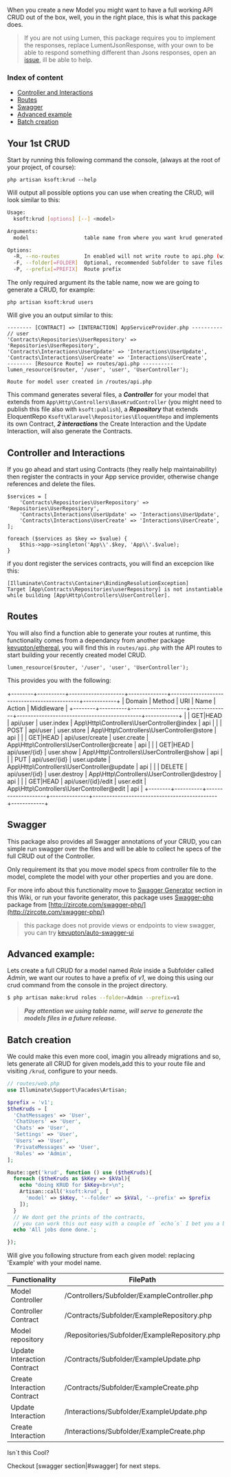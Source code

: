 When you create a new Model you might want to have a full working API CRUD out of the box, well, you in the right place, this is what this package does.

> If you are not using Lumen, this package requires you to implement the responses, replace LumentJsonResponse, with your own to be able to respond something different than Jsons responses, open an [issue](https://github.com/kikoseijo/kLaravel/issues), ill be able to help.

### Index of content

- [Controller and Interactions](#controller-and-interactions)
- [Routes](#routes)
- [Swagger](#swagger)
- [Advanced example](#advanced-example)
- [Batch creation](#batch-creation)

## Your 1st CRUD

Start by running this following command the console, (always at the root of your project, of course):

```
php artisan ksoft:krud --help
```

Will output all possible options you can use when creating the CRUD, will look similar to this:

```bash
Usage:
  ksoft:krud [options] [--] <model>

Arguments:
  model                  table name from where you want krud generated

Options:
  -R, --no-routes        In enabled will not write route to api.php (will print on screen)
  -F, --folder[=FOLDER]  Optional, recommended Subfolder to save files to
  -P, --prefix[=PREFIX]  Route prefix
```

The only required argument its the table name, now we are going to generate a CRUD, for example:

```
php artisan ksoft:krud users
```

Will give you an output similar to this:

```
-------- [CONTRACT] => [INTERACTION] AppServiceProvider.php ----------
// user
'Contracts\Repositories\UserRepository' => 'Repositories\UserRepository',
'Contracts\Interactions\UserUpdate' => 'Interactions\UserUpdate',
'Contracts\Interactions\UserCreate' => 'Interactions\UserCreate',
-------- [Resource Route] => routes/api.php ----------
lumen_resource($router, '/user', 'user', 'UserController');

Route for model user created in /routes/api.php
```


This command generates several files, a ***Controller*** for your model that extends from `App\Http\Controllers\BaseKrudController` (you might need to publish this file also with `ksoft:publish`),
a ***Repository*** that extends EloquentRepo `Ksoft\Klaravel\Repositories\EloquentRepo` and implements its own Contract, ***2 interactions*** the Create Interaction and the Update Interaction, will also generate the Contracts.

## Controller and Interactions

If you go ahead and start using Contracts (they really help maintainability) then register the contracts in your App service provider, otherwise change references and delete the files.

```
$services = [
    'Contracts\Repositories\UserRepository' => 'Repositories\UserRepository',
    'Contracts\Interactions\UserUpdate' => 'Interactions\UserUpdate',
    'Contracts\Interactions\UserCreate' => 'Interactions\UserCreate',
];

foreach ($services as $key => $value) {
    $this->app->singleton('App\\'.$key, 'App\\'.$value);
}
```

if you dont register the services contracts, you will find an excepcion like this:

```
[Illuminate\Contracts\Container\BindingResolutionException]                                                                   
Target [App\Contracts\Repositories\userRepository] is not instantiable while building [App\Http\Controllers\UserController].
```

## Routes

You will also find a function able to generate your routes at runtime, this functionality comes from a dependancy from another package [kevupton/ethereal](https://github.com/kevupton/ethereal), you will find this in  `routes/api.php` with the API routes to start building your recently created model CRUD.

```
lumen_resource($router, '/user', 'user', 'UserController');
```

This provides you with the following:

+--------+----------+--------------------+--------------+---------------------------------------------+------------+
| Domain | Method   | URI                | Name         | Action                                      | Middleware |
+--------+----------+--------------------+--------------+---------------------------------------------+------------+
|        | GET|HEAD | api/user           | user.index   | App\Http\Controllers\UserController@index   | api        |
|        | POST     | api/user           | user.store   | App\Http\Controllers\UserController@store   | api        |
|        | GET|HEAD | api/user/create    | user.create  | App\Http\Controllers\UserController@create  | api        |
|        | GET|HEAD | api/user/{id}      | user.show    | App\Http\Controllers\UserController@show    | api        |
|        | PUT      | api/user/{id}      | user.update  | App\Http\Controllers\UserController@update  | api        |
|        | DELETE   | api/user/{id}      | user.destroy | App\Http\Controllers\UserController@destroy | api        |
|        | GET|HEAD | api/user/{id}/edit | user.edit    | App\Http\Controllers\UserController@edit    | api        |
+--------+----------+--------------------+--------------+---------------------------------------------+------------+

## Swagger

This package also provides all Swagger annotations of your CRUD, you can simple run swagger over the files and will be able to collect he specs of the full CRUD out of the Controller.

Only requirement its that you move model specs from controller file to the model, complete the model with your other properties and you are done.

For more info about this functionality move to [Swagger Generator](https://github.com/kikoseijo/kLaravel/wiki/C-Swagger-generator) section in this Wiki, or run your favorite generator, this package uses [Swagger-php](https://github.com/zircote/swagger-php) package from [http://zircote.com/swagger-php/](http://zircote.com/swagger-php/)

> this package does not provide views or endpoints to view swagger, you can try [kevupton/auto-swagger-ui](https://github.com/kevupton/auto-swagger-ui)

## Advanced example:

Lets create a full CRUD for a model named *Role* inside a Subfolder
called *Admin*, we want our routes to have a prefix of *v1*, we doing this using our crud command from the console in the project directory.

```bash
$ php artisan make:krud roles --folder=Admin --prefix=v1
```

> ***Pay attention we using table name, will serve to generate the models files in a future release.***

## Batch creation

We could make this even more cool, imagin you allready migrations and so, lets generate all CRUD for given models,add this to your route file and visiting `/krud`, configure to your needs.

```php
// routes/web.php
use Illuminate\Support\Facades\Artisan;

$prefix = 'v1';
$theKruds = [
  'ChatMessages' => 'User',
  'ChatUsers' => 'User',
  'Chats' => 'User',
  'Settings' => 'User',
  'Users' => 'User',
  'PrivateMessages' => 'User',
  'Roles' => 'Admin',
];

Route::get('krud', function () use ($theKruds){
  foreach ($theKruds as $kKey => $kVal){
    echo "doing KRUD for $kKey<br>\n";
    Artisan::call('ksoft:krud', [
      'model' => $kKey, '--folder' => $kVal, '--prefix' => $prefix
    ]);
  }
  // We dont get the prints of the contracts,
  // you can work this out easy with a couple of `echo´s` I bet you a beer you can!
  echo 'All jobs done done.';

});
```

Will give you following structure from each given model: replacing 'Example' with your model name.

| Functionality | FilePath
| --- | ---
| Model Controller | /Controllers/Subfolder/ExampleController.php
| Controller Contract | /Contracts/Subfolder/ExampleRepository.php
| Model repository | /Repositories/Subfolder/ExampleRepository.php
| Update Interaction Contract | /Contracts/Subfolder/ExampleUpdate.php
| Create Interaction Contract | /Contracts/Subfolder/ExampleCreate.php
| Update Interaction | /Interactions/Subfolder/ExampleUpdate.php
| Create Interaction | /Interactions/Subfolder/ExampleCreate.php


Isn´t this Cool?


Checkout [swagger section|#swagger] for next steps.
